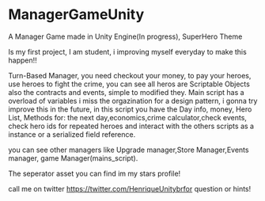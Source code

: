 # ManagerGameUnity
A Manager Game made in Unity Engine(In progress), SuperHero Theme

Is my first project, I am student, i improving myself everyday to make this happen!!

Turn-Based Manager, you need checkout your money, to pay your heroes, use heroes to fight the crime, you can see all heros are Scriptable Objects also the contracts and events, simple to modified they.
Main script has a overload of variables i miss the orgazination for a design pattern, i gonna try improve this in the future, in this script you have the Day info, money, Hero List, Methods for: the next day,economics,crime calculator,check events, check hero ids for repeated heroes and interact with the others scripts as a instance or a serialized field reference.

you can see other managers like Upgrade manager,Store Manager,Events manager, game Manager(mains_script).

The seperator asset you can find im my stars profile!

call me on twitter https://twitter.com/HenriqueUnitybrfor question or hints!
